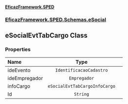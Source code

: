 #### [EficazFramework.SPED](EficazFrameworkSPED.md 'EficazFramework SPED')
### [EficazFramework.SPED.Schemas.eSocial](EficazFramework.SPED.Schemas.eSocial.md 'EficazFramework.SPED.Schemas.eSocial')

## eSocialEvtTabCargo Class
### Properties

| Name | Type | |
| :--- | :---: | :--- |
| ideEvento | `IdentificacaoCadastro` |  |
| ideEmpregador | `Empregador` |  |
| infoCargo | `eSocialEvtTabCargoInfoCargo` |  |
| Id | `String` |  |
